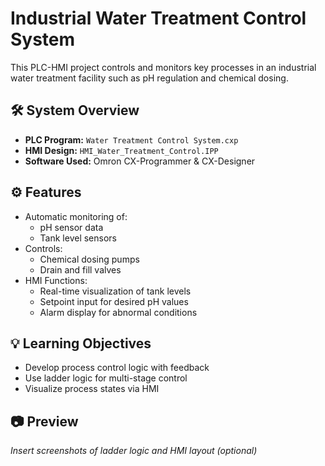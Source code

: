 # Industrial Water Treatment Control System

This PLC-HMI project controls and monitors key processes in an industrial water treatment facility such as pH regulation and chemical dosing.

## 🛠️ System Overview
- **PLC Program:** `Water Treatment Control System.cxp`
- **HMI Design:** `HMI_Water_Treatment_Control.IPP`
- **Software Used:** Omron CX-Programmer & CX-Designer

## ⚙️ Features
- Automatic monitoring of:
  - pH sensor data
  - Tank level sensors
- Controls:
  - Chemical dosing pumps
  - Drain and fill valves
- HMI Functions:
  - Real-time visualization of tank levels
  - Setpoint input for desired pH values
  - Alarm display for abnormal conditions

## 💡 Learning Objectives
- Develop process control logic with feedback
- Use ladder logic for multi-stage control
- Visualize process states via HMI

## 📷 Preview
*Insert screenshots of ladder logic and HMI layout (optional)*

